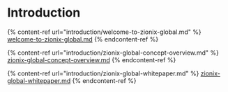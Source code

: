 # Introduction

{% content-ref url="introduction/welcome-to-zionix-global.md" %}
[welcome-to-zionix-global.md](introduction/welcome-to-zionix-global.md)
{% endcontent-ref %}

{% content-ref url="introduction/zionix-global-concept-overview.md" %}
[zionix-global-concept-overview.md](introduction/zionix-global-concept-overview.md)
{% endcontent-ref %}

{% content-ref url="introduction/zionix-global-whitepaper.md" %}
[zionix-global-whitepaper.md](introduction/zionix-global-whitepaper.md)
{% endcontent-ref %}
